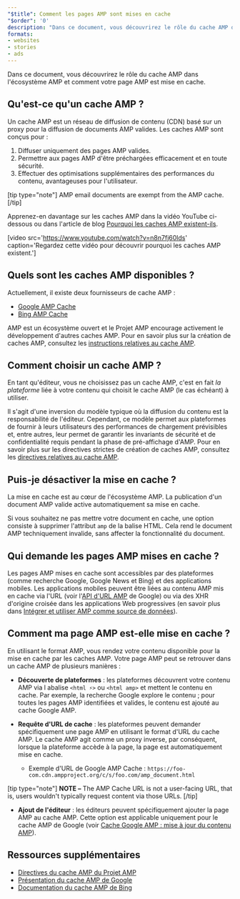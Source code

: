 ```yaml
---
"$title": Comment les pages AMP sont mises en cache
"$order": '0'
description: "Dans ce document, vous découvrirez le rôle du cache AMP dans l'écosystème AMP et comment votre page AMP est mise en cache."
formats:
- websites
- stories
- ads
---
```


Dans ce document, vous découvrirez le rôle du cache AMP dans l'écosystème AMP et comment votre page AMP est mise en cache.

## Qu'est-ce qu'un cache AMP ?

Un cache AMP est un réseau de diffusion de contenu (CDN) basé sur un proxy pour la diffusion de documents AMP valides. Les caches AMP sont conçus pour :

1. Diffuser uniquement des pages AMP valides.
2. Permettre aux pages AMP d'être préchargées efficacement et en toute sécurité.
3. Effectuer des optimisations supplémentaires des performances du contenu, avantageuses pour l'utilisateur.

[tip type="note"] AMP email documents are exempt from the AMP cache. [/tip]

Apprenez-en davantage sur les caches AMP dans la vidéo YouTube ci-dessous ou dans l'article de blog [Pourquoi les caches AMP existent-ils](https://medium.com/@pbakaus/why-amp-caches-exist-cd7938da2456).

[video src='https://www.youtube.com/watch?v=n8n7fj60lds' caption='Regardez cette vidéo pour découvrir pourquoi les caches AMP existent.']

## Quels sont les caches AMP disponibles ?

Actuellement, il existe deux fournisseurs de cache AMP :

- [Google AMP Cache](https://developers.google.com/amp/cache/)
- [Bing AMP Cache](https://www.bing.com/webmaster/help/bing-amp-cache-bc1c884c)

AMP est un écosystème ouvert et le Projet AMP encourage activement le développement d'autres caches AMP. Pour en savoir plus sur la création de caches AMP, consultez les [instructions relatives au cache AMP](https://github.com/ampproject/amphtml/blob/master/spec/amp-cache-guidelines.md).

## Comment choisir un cache AMP ?

En tant qu'éditeur, vous ne choisissez pas un cache AMP, c'est en fait *la plateforme* liée à votre contenu qui choisit le cache AMP (le cas échéant) à utiliser.

Il s'agit d'une inversion du modèle typique où la diffusion du contenu est la responsabilité de l'éditeur. Cependant, ce modèle permet aux plateformes de fournir à leurs utilisateurs des performances de chargement prévisibles et, entre autres, leur permet de garantir les invariants de sécurité et de confidentialité requis pendant la phase de pré-affichage d'AMP. Pour en savoir plus sur les directives strictes de création de caches AMP, consultez les [directives relatives au cache AMP](https://github.com/ampproject/amphtml/blob/master/spec/amp-cache-guidelines.md).

## Puis-je désactiver la mise en cache ?

La mise en cache est au cœur de l'écosystème AMP. La publication d'un document AMP valide active automatiquement sa mise en cache.

Si vous souhaitez ne pas mettre votre document en cache, une option consiste à supprimer l'attribut `amp` de la balise HTML. Cela rend le document AMP techniquement invalide, sans affecter la fonctionnalité du document.

## Qui demande les pages AMP mises en cache ?

Les pages AMP mises en cache sont accessibles par des plateformes (comme recherche Google, Google News et Bing) et des applications mobiles. Les applications mobiles peuvent être liées au contenu AMP mis en cache via l'URL (voir l'[API d'URL AMP](https://developers.google.com/amp/cache/use-amp-url) de Google) ou via des XHR d'origine croisée dans les applications Web progressives (en savoir plus dans [Intégrer et utiliser AMP comme source de données](../../../../documentation/guides-and-tutorials/integrate/amp-in-pwa.md)).

<amp-img src="/static/img/docs/platforms_accessing_cache.png" width="1054" height="356" layout="responsive" alt="platforms and mobile apps access cached AMP pages"></amp-img>

## Comment ma page AMP est-elle mise en cache ?

En utilisant le format AMP, vous rendez votre contenu disponible pour la mise en cache par les caches AMP. Votre page AMP peut se retrouver dans un cache AMP de plusieurs manières :

- **Découverte de plateformes** : les plateformes découvrent votre contenu AMP via l abalise `<html ⚡>` ou `<html amp>` et mettent le contenu en cache. Par exemple, la recherche Google explore le contenu ; pour toutes les pages AMP identifiées et valides, le contenu est ajouté au cache Google AMP.

- **Requête d'URL de cache** : les plateformes peuvent demander spécifiquement une page AMP en utilisant le format d'URL du cache AMP. Le cache AMP agit comme un proxy inverse, par conséquent, lorsque la plateforme accède à la page, la page est automatiquement mise en cache.

    - Exemple d'URL de Google AMP Cache : `https://foo-com.cdn.ampproject.org/c/s/foo.com/amp_document.html`

[tip type="note"] **NOTE –** The AMP Cache URL is not a user-facing URL, that is, users wouldn't typically request content via those URLs. [/tip]

- **Ajout de l'éditeur** : les éditeurs peuvent spécifiquement ajouter la page AMP au cache AMP.  Cette option est applicable uniquement pour le cache AMP de Google (voir [Cache Google AMP : mise à jour du contenu AMP](https://developers.google.com/amp/cache/update-cache)).

## Ressources supplémentaires

- [Directives du cache AMP du Projet AMP](https://github.com/ampproject/amphtml/blob/master/spec/amp-cache-guidelines.md)
- [Présentation du cache AMP de Google](https://developers.google.com/amp/cache/overview)
- [Documentation du cache AMP de Bing](https://www.bing.com/webmaster/help/bing-amp-cache-bc1c884c)
